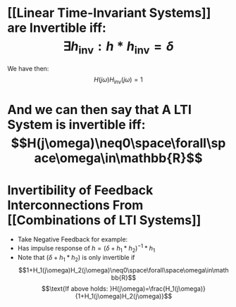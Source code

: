 # [[Linear Time-Invariant Systems]] are Invertible iff:$$\exists h_{\text{inv}}:h*h_{\text{inv}}=\delta$$
We have then: $$H(j\omega)H_{\text{{inv}}}(j\omega)=1$$
# And we can then say that **A LTI System is invertible** iff:$$H(j\omega)\neq0\space\forall\space\omega\in\mathbb{R}$$
# Invertibility of Feedback Interconnections From [[Combinations of LTI Systems]]
- Take Negative Feedback for example:
- Has impulse response of $h=(\delta+h_1*h_2)^{-1}*h_1$
- Note that $(\delta+h_1*h_2)$ is only invertible if $$1+H_1(j\omega)H_2(j\omega)\neq0\space\forall\space\omega\in\mathbb{R}$$$$\text{If above holds: }H(j\omega)=\frac{H_1(j\omega)}{1+H_1(j\omega)H_2(j\omega)}$$
